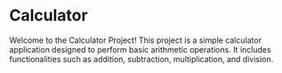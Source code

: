 # Calculator
Welcome to the Calculator Project! This project is a simple calculator application designed to perform basic arithmetic operations. It includes functionalities such as addition, subtraction, multiplication, and division. 
